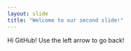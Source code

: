 ```yaml
---
layout: slide
title: "Welcome to our second slide!"
---
```

Hi GitHub!
Use the left arrow to go back!
